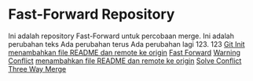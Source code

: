 
# Fast-Forward Repository

Ini adalah repository Fast-Forward untuk percobaan merge.
Ini adalah perubahan teks
Ada perubahan terus
Ada perubahan lagi 
123.
123
[Git Init](~/Downloads/Praktek/1.png)
[menambahkan file README dan remote ke origin](~/Downloads/Praktek/2.png)
[Fast Forward](~/Downloads/Praktek/3.png)
[Warning Conflict](~/Downloads/Praktek/10.png)
[menambahkan file README dan remote ke origin](~/Downloads/Praktek/11.png)
[Solve Conflict](~/Downloads/Praktek/12.png)
[Three Way Merge](~/Downloads/Praktek/13.png)

